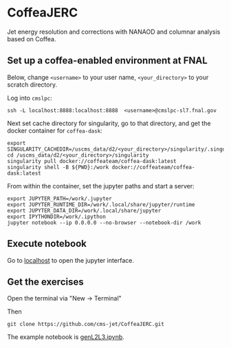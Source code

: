 # CoffeaJERC
Jet energy resolution and corrections with NANAOD and columnar analysis based on Coffea. 

## Set up a coffea-enabled environment at FNAL

Below, change `<username>` to your user name, `<your_directory>` to your scratch directory. 

Log into `cmslpc`: 

```
ssh -L localhost:8888:localhost:8888  <username>@cmslpc-sl7.fnal.gov
```

Next set cache directory for singularity, go to that directory, and get the docker container for `coffea-dask`: 

```
export SINGULARITY_CACHEDIR=/uscms_data/d2/<your_directory>/singularity/.singularity
cd /uscms_data/d2/<your_directory>/singularity
singularity pull docker://coffeateam/coffea-dask:latest
singularity shell -B ${PWD}:/work docker://coffeateam/coffea-dask:latest
```

From within the container, set the jupyter paths and start a server: 

```
export JUPYTER_PATH=/work/.jupyter
export JUPYTER_RUNTIME_DIR=/work/.local/share/jupyter/runtime
export JUPYTER_DATA_DIR=/work/.local/share/jupyter
export IPYTHONDIR=/work/.ipython
jupyter notebook --ip 0.0.0.0 --no-browser --notebook-dir /work
```

## Execute notebook

Go to [localhost](http://127.0.0.1:8888) to open the jupyter interface. 

## Get the exercises

Open the terminal via "New -> Terminal"

Then

```
git clone https://github.com/cms-jet/CoffeaJERC.git
```

The example notebook is [genL2L3.ipynb](https://github.com/cms-jet/CoffeaJERC/blob/master/genL2L3.ipynb). 
